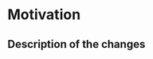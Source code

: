 # Motivation
<!-- Describe your motivation why you will submit this PR. This is useful for reviewers to understand the context of PR. -->

## Description of the changes
<!-- Describe the changes in this PR. -->
